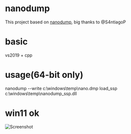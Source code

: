 # nanodump
This project based on [nanodump](https://github.com/helpsystems/nanodump), big thanks to @S4ntiagoP  

# basic
vs2019 + cpp

# usage(64-bit only)
nanodump --write c:\windows\temp\nano.dmp
load_ssp c:\windows\temp\nanodump_ssp.dll

# win11 ok
![Screenshot](Capture.png)

